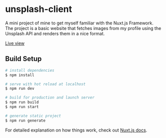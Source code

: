 # unsplash-client

A mini project of mine to get myself familiar with the Nuxt.js Framework. The project is a basic website that fetches images from my profile using the Unsplash API and renders them in a nice format.

[Live view](http://unsplashv2.herokuapp.com/)

## Build Setup

```bash
# install dependencies
$ npm install

# serve with hot reload at localhost
$ npm run dev

# build for production and launch server
$ npm run build
$ npm run start

# generate static project
$ npm run generate
```

For detailed explanation on how things work, check out [Nuxt.js docs](https://nuxtjs.org).
